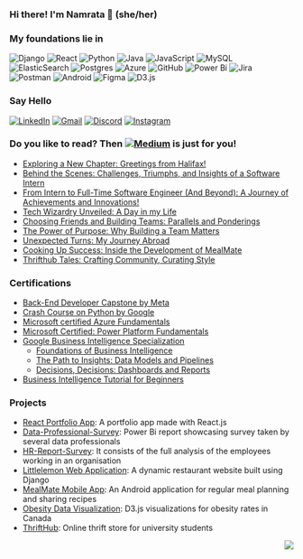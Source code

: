 ### Hi there! I'm Namrata 👋 (she/her)

### My foundations lie in    
![Django](https://img.shields.io/badge/django-%23092E20.svg?style=for-the-badge&logo=django&logoColor=white) ![React](https://img.shields.io/badge/react-%2320232a.svg?style=for-the-badge&logo=react&logoColor=%2361DAFB) ![Python](https://img.shields.io/badge/python-3670A0?style=for-the-badge&logo=python&logoColor=ffdd54) ![Java](https://img.shields.io/badge/java-%23ED8B00.svg?style=for-the-badge&logo=openjdk&logoColor=white) ![JavaScript](https://img.shields.io/badge/javascript-%23323330.svg?style=for-the-badge&logo=javascript&logoColor=%23F7DF1E) ![MySQL](https://img.shields.io/badge/mysql-%2300f.svg?style=for-the-badge&logo=mysql&logoColor=white)    ![ElasticSearch](https://img.shields.io/badge/-ElasticSearch-005571?style=for-the-badge&logo=elasticsearch) ![Postgres](https://img.shields.io/badge/postgres-%23316192.svg?style=for-the-badge&logo=postgresql&logoColor=white) ![Azure](https://img.shields.io/badge/azure-%230072C6.svg?style=for-the-badge&logo=microsoftazure&logoColor=white) ![GitHub](https://img.shields.io/badge/github-%23121011.svg?style=for-the-badge&logo=github&logoColor=white) ![Power Bi](https://img.shields.io/badge/power_bi-F2C811?style=for-the-badge&logo=powerbi&logoColor=black) ![Jira](https://img.shields.io/badge/jira-%230A0FFF.svg?style=for-the-badge&logo=jira&logoColor=white) ![Postman](https://img.shields.io/badge/Postman-FF6C37?style=for-the-badge&logo=postman&logoColor=white) ![Android](https://img.shields.io/badge/Android_Studio-3DDC84?style=for-the-badge&logo=android-studio&logoColor=white) ![Figma](https://img.shields.io/badge/Figma-F24E1E?style=for-the-badge&logo=figma&logoColor=white) ![D3.js](https://img.shields.io/badge/d3%20js-F9A03C?style=for-the-badge&logo=d3.js&logoColor=white)

### Say Hello  
[![LinkedIn](https://img.shields.io/badge/LinkedIn-0077B5?style=for-the-badge&logo=linkedin&logoColor=white)](https://www.linkedin.com/in/namratabhaumik/)    [![Gmail](https://img.shields.io/badge/Gmail-D14836?style=for-the-badge&logo=gmail&logoColor=white)](mailto:namratabhaumik16@gmail.com)    [![Discord](https://img.shields.io/badge/Discord-%235865F2.svg?style=for-the-badge&logo=discord&logoColor=white)](https://discordapp.com/users/namrata2599)    [![Instagram](https://img.shields.io/badge/Instagram-E4405F?style=for-the-badge&logo=instagram&logoColor=white)](https://www.instagram.com/missing.nemo/)    

### Do you like to read? Then [![Medium](https://img.shields.io/badge/Medium-12100E?style=for-the-badge&logo=medium&logoColor=white)](https://namrata-bhaumik.medium.com/) is just for you!
  -  [Exploring a New Chapter: Greetings from Halifax!](https://namrata-bhaumik.medium.com/exploring-a-new-chapter-greetings-from-halifax-473e8c06b90a?source=friends_link&sk=776f2cd53081988a4e7aa4f820dfa8f2)
  -  [Behind the Scenes: Challenges, Triumphs, and Insights of a Software Intern](https://namrata-bhaumik.medium.com/behind-the-scenes-challenges-triumphs-and-insights-of-a-software-intern-423522ab7195?source=friends_link&sk=33c45e558155ebbe5cdbcd54f18a1866)
  -  [From Intern to Full-Time Software Engineer (And Beyond): A Journey of Achievements and Innovations!](https://namrata-bhaumik.medium.com/from-intern-to-full-time-software-engineer-and-beyond-a-journey-of-achievements-and-innovations-ac28ff4533ea?source=friends_link&sk=e1a551eaa04f49580471fb5703328f65)
  -  [Tech Wizardry Unveiled: A Day in my Life](https://namrata-bhaumik.medium.com/tech-wizardry-unveiled-a-day-in-my-life-ce9f8e92ef2f?source=friends_link&sk=e132920a91c3c06a8a3157baf49c62f8)
  -  [Choosing Friends and Building Teams: Parallels and Ponderings](https://namrata-bhaumik.medium.com/choosing-friends-and-building-teams-parallels-and-ponderings-e89efea0947d?source=friends_link&sk=a1a0977a3114aa424b254d206eb20262)
  -  [The Power of Purpose: Why Building a Team Matters](https://namrata-bhaumik.medium.com/the-power-of-purpose-why-building-a-team-matters-2a9bce4f6db2?source=friends_link&sk=06ee1d7a2fbf52b521dd145e8e634bc7)
  -  [Unexpected Turns: My Journey Abroad](https://namrata-bhaumik.medium.com/8cb0f2f57954?source=friends_link&sk=1c901279abd39978012ae5d4128bc743)
  -  [Cooking Up Success: Inside the Development of MealMate](https://namrata-bhaumik.medium.com/cooking-up-success-inside-the-development-of-mealmate-3f387f595d4b?source=friends_link&sk=53b9d742ec21e75763da5c950029639f)
  -  [Thrifthub Tales: Crafting Community, Curating Style](https://namrata-bhaumik.medium.com/thrifthub-tales-crafting-community-curating-style-3487db906370?source=friends_link&sk=6ee45216aae088f8126dcbace55d3e8b)

### Certifications
  - [Back-End Developer Capstone by Meta](https://www.coursera.org/account/accomplishments/verify/B8MFZQLQPECL?utm_source=ln&utm_medium=certificate&utm_content=cert_image&utm_campaign=sharing_cta&utm_product=course)
  - [Crash Course on Python by Google](https://coursera.org/share/6380ac33ea1fea8c3fcdcd3681558494)
  - [Microsoft certified Azure Fundamentals](https://www.credly.com/badges/1aab900c-d79f-4b18-93ab-7d1768217c7b/public_url)
  - [Microsoft Certified: Power Platform Fundamentals](https://www.credly.com/badges/c16b4879-0e08-46af-b834-7b8e0144250e/public_url)
  - [Google Business Intelligence Specialization](https://coursera.org/share/e6705e4f3222805a116a3026c3dfe198)
      - [Foundations of Business Intelligence](https://coursera.org/share/0eb93490b9a9de75e3b18bca80f0cd85)
      - [The Path to Insights: Data Models and Pipelines](https://coursera.org/share/1aaeaed9667f63b4ce0f60db5abc749d)
      - [Decisions, Decisions: Dashboards and Reports](https://coursera.org/share/6c141d356dbac76b3c450ab2c2b4f12f)
  - [Business Intelligence Tutorial for Beginners](https://www.mygreatlearning.com/academy/courses/9109696/88499#?utm_source=share_with_friends&gl_source=share_with_friends)

### Projects
  - [React Portfolio App](https://github.com/namratabhaumik/React-Portfolio-App/tree/react_portfolio_app): A portfolio app made with React.js
  - [Data-Professional-Survey](https://github.com/namratabhaumik/Data-Professional-Survey): Power Bi report showcasing survey taken by several data professionals
  -  [HR-Report-Survey](https://github.com/namratabhaumik/HR-Report-Survey): It consists of the full analysis of the employees working in an organisation
  -  [Littlelemon Web Application](https://github.com/namratabhaumik/littlelemon/tree/branch_1): A dynamic restaurant website built using Django
  -  [MealMate Mobile App](https://github.com/namratabhaumik/MealMate): An Android application for regular meal planning and sharing recipes
  -  [Obesity Data Visualization](https://github.com/namratabhaumik/ObesityDataVisualization): D3.js visualizations for obesity rates in Canada
  -  [ThriftHub](https://github.com/namratabhaumik/ThriftHub-Online-Thrift-Store): Online thrift store for university students

<p align="right"><a href="https://visitcount.itsvg.in">
  <img src="https://visitcount.itsvg.in/api?id=namratabhaumikgithub&label=Profile%20Views&color=12&icon=5&pretty=true" />
</a></p>
